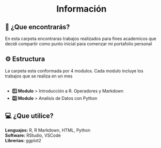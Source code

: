 <h1 align="center">Información</h1>
<h2>🤔 ¿Que encontrarás?</h2>
En esta carpeta encontraras trabajos realizados para fines academicos que decidi compartir como punto inicial para comenzar mi portafolio personal

<h2>⚙️ Estructura</h2>
La carpeta esta conformada por 4 modulos. Cada modulo incluye los trabajos que se realiza en un mes  
<br></br>

- **1️⃣ Modulo** > Introducción a R. Operadores y Markdown
- **2️⃣ Modulo** > Analisis de Datos con Python

<h2>💻 ¿Que utilice?</h2>

**Lenguajes:** R, R Markdown, HTML, Python   
**Software:** RStudio, VSCode   
**Librerias:** ggplot2